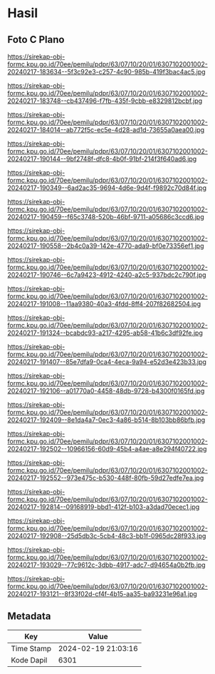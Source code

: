 # Hasil

## Foto C Plano

https://sirekap-obj-formc.kpu.go.id/70ee/pemilu/pdpr/63/07/10/20/01/6307102001002-20240217-183634--5f3c92e3-c257-4c90-985b-419f3bac4ac5.jpg

https://sirekap-obj-formc.kpu.go.id/70ee/pemilu/pdpr/63/07/10/20/01/6307102001002-20240217-183748--cb437496-f7fb-435f-9cbb-e8329812bcbf.jpg

https://sirekap-obj-formc.kpu.go.id/70ee/pemilu/pdpr/63/07/10/20/01/6307102001002-20240217-184014--ab772f5c-ec5e-4d28-ad1d-73655a0aea00.jpg

https://sirekap-obj-formc.kpu.go.id/70ee/pemilu/pdpr/63/07/10/20/01/6307102001002-20240217-190144--9bf2748f-dfc8-4b0f-91bf-214f3f640ad6.jpg

https://sirekap-obj-formc.kpu.go.id/70ee/pemilu/pdpr/63/07/10/20/01/6307102001002-20240217-190349--6ad2ac35-9694-4d6e-9d4f-f9892c70d84f.jpg

https://sirekap-obj-formc.kpu.go.id/70ee/pemilu/pdpr/63/07/10/20/01/6307102001002-20240217-190459--f65c3748-520b-46bf-9711-a05686c3ccd6.jpg

https://sirekap-obj-formc.kpu.go.id/70ee/pemilu/pdpr/63/07/10/20/01/6307102001002-20240217-190558--2b4c0a39-142e-4770-ada9-bf0e73356ef1.jpg

https://sirekap-obj-formc.kpu.go.id/70ee/pemilu/pdpr/63/07/10/20/01/6307102001002-20240217-190746--6c7a9423-4912-4240-a2c5-937bdc2c790f.jpg

https://sirekap-obj-formc.kpu.go.id/70ee/pemilu/pdpr/63/07/10/20/01/6307102001002-20240217-191008--11aa9380-40a3-4fdd-8ff4-207f82682504.jpg

https://sirekap-obj-formc.kpu.go.id/70ee/pemilu/pdpr/63/07/10/20/01/6307102001002-20240217-191324--bcabdc93-a217-4295-ab58-41b6c3df92fe.jpg

https://sirekap-obj-formc.kpu.go.id/70ee/pemilu/pdpr/63/07/10/20/01/6307102001002-20240217-191407--85e7dfa9-0ca4-4eca-9a94-e52d3e423b33.jpg

https://sirekap-obj-formc.kpu.go.id/70ee/pemilu/pdpr/63/07/10/20/01/6307102001002-20240217-192106--a01770a0-4458-48db-9728-b4300f0165fd.jpg

https://sirekap-obj-formc.kpu.go.id/70ee/pemilu/pdpr/63/07/10/20/01/6307102001002-20240217-192409--8e1da4a7-0ec3-4a86-b514-8b103bb86bfb.jpg

https://sirekap-obj-formc.kpu.go.id/70ee/pemilu/pdpr/63/07/10/20/01/6307102001002-20240217-192502--10966156-60d9-45b4-a4ae-a8e294f40722.jpg

https://sirekap-obj-formc.kpu.go.id/70ee/pemilu/pdpr/63/07/10/20/01/6307102001002-20240217-192552--973e475c-b530-448f-80fb-59d27edfe7ea.jpg

https://sirekap-obj-formc.kpu.go.id/70ee/pemilu/pdpr/63/07/10/20/01/6307102001002-20240217-192814--09168919-bbd1-412f-b103-a3dad70ecec1.jpg

https://sirekap-obj-formc.kpu.go.id/70ee/pemilu/pdpr/63/07/10/20/01/6307102001002-20240217-192908--25d5db3c-5cb4-48c3-bb1f-0965dc28f933.jpg

https://sirekap-obj-formc.kpu.go.id/70ee/pemilu/pdpr/63/07/10/20/01/6307102001002-20240217-193029--77c9612c-3dbb-4917-adc7-d94654a0b2fb.jpg

https://sirekap-obj-formc.kpu.go.id/70ee/pemilu/pdpr/63/07/10/20/01/6307102001002-20240217-193121--8f33f02d-cf4f-4b15-aa35-ba93231e96a1.jpg


## Metadata

| Key        | Value               |
| ---------- | ------------------- |
| Time Stamp | 2024-02-19 21:03:16 |
| Kode Dapil | 6301                |



